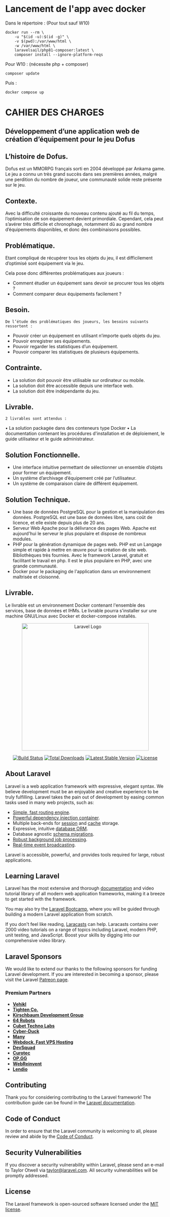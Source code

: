 <h1>Lancement de l'app avec docker</h1>
Dans le répertoire : (Pour tout sauf W10)

```
docker run --rm \
    -u "$(id -u):$(id -g)" \
    -v $(pwd):/var/www/html \
    -w /var/www/html \
    laravelsail/php81-composer:latest \
    composer install --ignore-platform-reqs
```
Pour W10 : (nécessite php + composer)

```
composer update
```

Puis :

```
docker compose up
```




<h1> CAHIER DES CHARGES </h1> 

<h2> Développement d’une application web de création d’équipement pour le jeu Dofus </h2>


<h2> L’histoire de Dofus. </h2>

Dofus est un MMORPG français sorti en 2004 développé par Ankama game. Le jeu a connu un très grand succès dans ses premières années, malgré une perdition du nombre de joueur, une communauté solide reste présente sur le jeu. 

<h2> Contexte. </h2>

Avec la difficulté croissante du nouveau contenu ajouté au fil du temps, l’optimisation de son équipement devient primordiale. Cependant, cela peut s’avérer très difficile et chronophage, notamment dû au grand nombre d’équipements disponibles, et donc des combinaisons possibles.

<h2> Problématique. </h2>

Etant compliqué de récupérer tous les objets du jeu, il est difficilement d’optimisé sont équipement via le jeu.

Cela pose donc différentes problématiques aux joueurs :
-	Comment étudier un équipement sans devoir se procurer tous les objets ?
-	Comment comparer deux équipements facilement ?

<h2> Besoin. </h2>

	De l’étude des problématiques des joueurs, les besoins suivants ressortent :
 
-	Pouvoir créer un équipement en utilisant n’importe quels objets du jeu.
-	Pouvoir enregistrer ses équipements.
-	Pouvoir regarder les statistiques d’un équipement.
-	Pouvoir comparer les statistiques de plusieurs équipements. 

<h2> Contrainte. </h2>

-	La solution doit pouvoir être utilisable sur ordinateur ou mobile.
-	La solution doit être accessible depuis une interface web.
-	La solution doit être indépendante du jeu.

<h2> Livrable. </h2>

	2 livrables sont attendus :
•	La solution packagée dans des conteneurs type Docker
•	La documentation contenant les procédures d'installation et de déploiement, le guide utilisateur et le guide administrateur.

<h2> Solution Fonctionnelle. </h2>

-	Une interface intuitive permettant de sélectionner un ensemble d’objets pour former un équipement.
-	Un système d’archivage d’équipement créé par l’utilisateur.
-	Un système de comparaison claire de différent équipement.

<h2> Solution Technique. </h2>

-	Une base de données PostgreSQL pour la gestion et la manipulation des données. PostgreSQL est une base de données libre, sans coût de licence, et elle existe depuis plus de 20 ans.
-	Serveur Web Apache pour la délivrance des pages Web. Apache est aujourd'hui le serveur le plus populaire et dispose de nombreux modules.
-	PHP pour la génération dynamique de pages web. PHP est un Langage simple et rapide à mettre en œuvre pour la création de site web. Bibliothèques très fournies. 
Avec le framework Laravel, gratuit et facilitant le travail en php. Il est le plus populaire en PHP, avec une grande communauté.
-	Docker pour le packaging de l'application dans un environnement maîtrisée et cloisonné.

<h2> Livrable. </h2>

Le livrable est un environnement Docker contenant l'ensemble des services, base de données et IHMs. Le livrable pourra s'installer sur une machine GNU/Linux avec Docker et docker-compose installés.








<p align="center"><a href="https://laravel.com" target="_blank"><img src="https://raw.githubusercontent.com/laravel/art/master/logo-lockup/5%20SVG/2%20CMYK/1%20Full%20Color/laravel-logolockup-cmyk-red.svg" width="400" alt="Laravel Logo"></a></p>

<p align="center">
<a href="https://travis-ci.org/laravel/framework"><img src="https://travis-ci.org/laravel/framework.svg" alt="Build Status"></a>
<a href="https://packagist.org/packages/laravel/framework"><img src="https://img.shields.io/packagist/dt/laravel/framework" alt="Total Downloads"></a>
<a href="https://packagist.org/packages/laravel/framework"><img src="https://img.shields.io/packagist/v/laravel/framework" alt="Latest Stable Version"></a>
<a href="https://packagist.org/packages/laravel/framework"><img src="https://img.shields.io/packagist/l/laravel/framework" alt="License"></a>
</p>

## About Laravel

Laravel is a web application framework with expressive, elegant syntax. We believe development must be an enjoyable and creative experience to be truly fulfilling. Laravel takes the pain out of development by easing common tasks used in many web projects, such as:

- [Simple, fast routing engine](https://laravel.com/docs/routing).
- [Powerful dependency injection container](https://laravel.com/docs/container).
- Multiple back-ends for [session](https://laravel.com/docs/session) and [cache](https://laravel.com/docs/cache) storage.
- Expressive, intuitive [database ORM](https://laravel.com/docs/eloquent).
- Database agnostic [schema migrations](https://laravel.com/docs/migrations).
- [Robust background job processing](https://laravel.com/docs/queues).
- [Real-time event broadcasting](https://laravel.com/docs/broadcasting).

Laravel is accessible, powerful, and provides tools required for large, robust applications.

## Learning Laravel

Laravel has the most extensive and thorough [documentation](https://laravel.com/docs) and video tutorial library of all modern web application frameworks, making it a breeze to get started with the framework.

You may also try the [Laravel Bootcamp](https://bootcamp.laravel.com), where you will be guided through building a modern Laravel application from scratch.

If you don't feel like reading, [Laracasts](https://laracasts.com) can help. Laracasts contains over 2000 video tutorials on a range of topics including Laravel, modern PHP, unit testing, and JavaScript. Boost your skills by digging into our comprehensive video library.

## Laravel Sponsors

We would like to extend our thanks to the following sponsors for funding Laravel development. If you are interested in becoming a sponsor, please visit the Laravel [Patreon page](https://patreon.com/taylorotwell).

### Premium Partners

- **[Vehikl](https://vehikl.com/)**
- **[Tighten Co.](https://tighten.co)**
- **[Kirschbaum Development Group](https://kirschbaumdevelopment.com)**
- **[64 Robots](https://64robots.com)**
- **[Cubet Techno Labs](https://cubettech.com)**
- **[Cyber-Duck](https://cyber-duck.co.uk)**
- **[Many](https://www.many.co.uk)**
- **[Webdock, Fast VPS Hosting](https://www.webdock.io/en)**
- **[DevSquad](https://devsquad.com)**
- **[Curotec](https://www.curotec.com/services/technologies/laravel/)**
- **[OP.GG](https://op.gg)**
- **[WebReinvent](https://webreinvent.com/?utm_source=laravel&utm_medium=github&utm_campaign=patreon-sponsors)**
- **[Lendio](https://lendio.com)**

## Contributing

Thank you for considering contributing to the Laravel framework! The contribution guide can be found in the [Laravel documentation](https://laravel.com/docs/contributions).

## Code of Conduct

In order to ensure that the Laravel community is welcoming to all, please review and abide by the [Code of Conduct](https://laravel.com/docs/contributions#code-of-conduct).

## Security Vulnerabilities

If you discover a security vulnerability within Laravel, please send an e-mail to Taylor Otwell via [taylor@laravel.com](mailto:taylor@laravel.com). All security vulnerabilities will be promptly addressed.

## License

The Laravel framework is open-sourced software licensed under the [MIT license](https://opensource.org/licenses/MIT).

